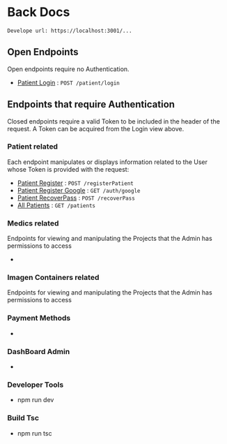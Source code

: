 # Back Docs

`Develope url: https://localhost:3001/...`

## Open Endpoints

Open endpoints require no Authentication.

- [Patient Login](./readme/patientRoute/login.md) : `POST /patient/login`

## Endpoints that require Authentication

Closed endpoints require a valid Token to be included in the header of the
request. A Token can be acquired from the Login view above.

### Patient related

Each endpoint manipulates or displays information related to the User whose
Token is provided with the request:

- [Patient Register](./readme/patientRoute/registerPatient.md) : `POST /registerPatient`
- [Patient Register Google](./readme/Auth0/Auth0Google.md) : `GET /auth/google`
- [Patient RecoverPass](./readme/patientRoute/recoverPass.md) : `POST /recoverPass`
- [All Patients](./readme/patientRoute/getAllPatients.md) : `GET /patients`

### Medics related

Endpoints for viewing and manipulating the Projects that the Admin
has permissions to access

-

### Imagen Containers related

Endpoints for viewing and manipulating the Projects that the Admin
has permissions to access

### Payment Methods

-

### DashBoard Admin

-

### Developer Tools

- npm run dev

### Build Tsc

- npm run tsc
